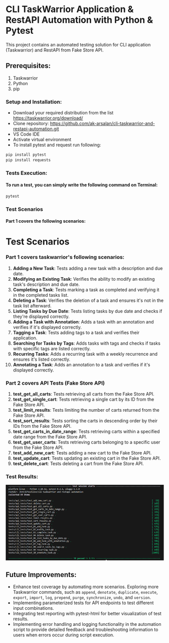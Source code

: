 # CLI TaskWarrior Application & RestAPI Automation with Python & Pytest

This project contains an automated testing solution for CLI application (Taskwarrior) and RestAPI from Fake Store API. 

## Prerequisites:
1. Taskwarrior
2. Python
3. pip

### Setup and Installation:
- Download your required distribution from the list https://taskwarrior.org/download/
- Clone repository: https://github.com/ak-arsalan/cli-taskwarrior-and-restapi-automation.git
- VS Code IDE
- Activate virtual environment
- To install pytest and request run following:
```bash
pip install pytest
pip install requests
```

### Tests Execution:
#### To run a test, you can simply write the following command on Terminal:
```bash
pytest
```

### Test Scenarios
#### Part 1 covers the following scenarios:

# Test Scenarios

### Part 1 covers taskwarrior's following scenarios:

1. **Adding a New Task**: Tests adding a new task with a description and due date.
2. **Modifying an Existing Task**: Verifies the ability to modify an existing task's description and due date.
3. **Completing a Task**: Tests marking a task as completed and verifying it in the completed tasks list.
4. **Deleting a Task**: Verifies the deletion of a task and ensures it's not in the task list afterward.
5. **Listing Tasks by Due Date**: Tests listing tasks by due date and checks if they're displayed correctly.
6. **Adding a Task with Annotation**: Adds a task with an annotation and verifies if it's displayed correctly.
7. **Tagging a Task**: Tests adding tags to a task and verifies their application.
8. **Searching for Tasks by Tags**: Adds tasks with tags and checks if tasks with specific tags are listed correctly.
9. **Recurring Tasks**: Adds a recurring task with a weekly recurrence and ensures it's listed correctly.
10. **Annotating a Task**: Adds an annotation to a task and verifies if it's displayed correctly.

### Part 2 covers API Tests (Fake Store API)

1. **test_get_all_carts**: Tests retrieving all carts from the Fake Store API.
2. **test_get_single_cart**: Tests retrieving a single cart by its ID from the Fake Store API.
3. **test_limit_results**: Tests limiting the number of carts returned from the Fake Store API.
4. **test_sort_results**: Tests sorting the carts in descending order by their IDs from the Fake Store API.
5. **test_get_carts_in_date_range**: Tests retrieving carts within a specified date range from the Fake Store API.
6. **test_get_user_carts**: Tests retrieving carts belonging to a specific user from the Fake Store API.
7. **test_add_new_cart**: Tests adding a new cart to the Fake Store API.
8. **test_update_cart**: Tests updating an existing cart in the Fake Store API.
9. **test_delete_cart**: Tests deleting a cart from the Fake Store API.

### Test Results:
![Pytest-Results](./Task_Results.png)

## Future Improvements:

- Enhance test coverage by automating more scenarios. Exploring more Taskwarrior commands, such as `append`, `denotate`, `duplicate`, `execute`, `export`, `import`, `log`, `prepend`, `purge`, `synchronize`, `undo`, and `version`.
- Implementing parameterized tests for API endpoints to test different input combinations.
- Integrating test reporting with pytest-html for better visualization of test results.
- Implementing error handling and logging functionality in the automation script to provide detailed feedback and troubleshooting information to users when errors occur during script execution.